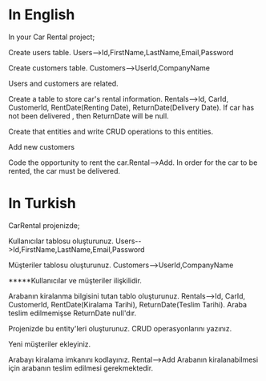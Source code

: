 # In English 
In your Car Rental project; 

Create users table. Users-->Id,FirstName,LastName,Email,Password

Create customers table. Customers-->UserId,CompanyName

Users and customers are related.

Create a table to store car's rental information. Rentals-->Id, CarId, CustomerId, RentDate(Renting Date), ReturnDate(Delivery Date).
If car has not been delivered , then ReturnDate will be null.

Create that entities and write CRUD operations to this entities.

Add new customers

Code the opportunity to rent the car.Rental-->Add. 
In order for the car to be rented, the car must be delivered. 


# In Turkish 

CarRental projenizde;

Kullanıcılar tablosu oluşturunuz. Users-->Id,FirstName,LastName,Email,Password

Müşteriler tablosu oluşturunuz. Customers-->UserId,CompanyName

*****Kullanıcılar ve müşteriler ilişkilidir.

Arabanın kiralanma bilgisini tutan tablo oluşturunuz. Rentals-->Id, CarId, CustomerId, RentDate(Kiralama Tarihi), ReturnDate(Teslim Tarihi). Araba teslim edilmemişse ReturnDate null'dır.

Projenizde bu entity'leri oluşturunuz.
CRUD operasyonlarını yazınız.

Yeni müşteriler ekleyiniz.

Arabayı kiralama imkanını kodlayınız. Rental-->Add
Arabanın kiralanabilmesi için arabanın teslim edilmesi gerekmektedir.

